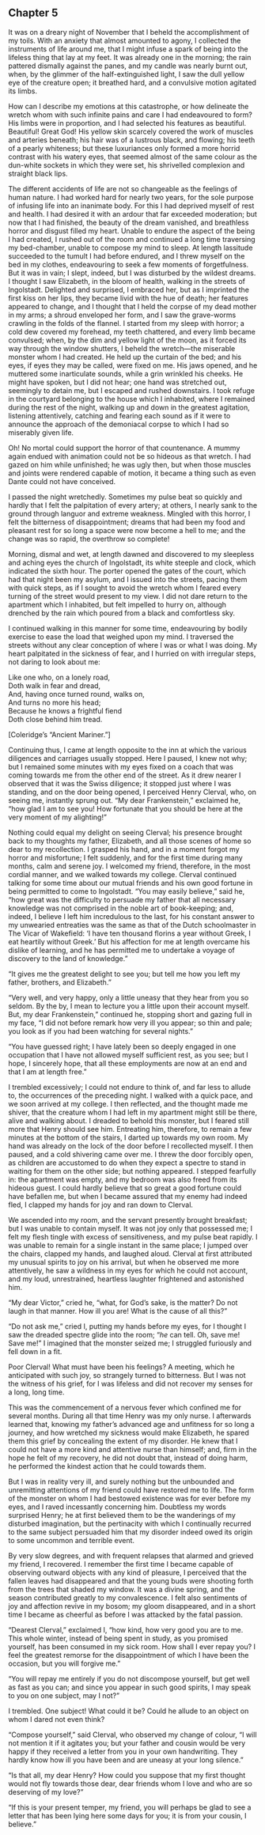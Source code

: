 ## Chapter 5

It was on a dreary night of November that I beheld the accomplishment of my toils. With an anxiety that almost amounted to agony, I collected the instruments of life around me, that I might infuse a spark of being into the lifeless thing that lay at my feet. It was already one in the morning; the rain pattered dismally against the panes, and my candle was nearly burnt out, when, by the glimmer of the half-extinguished light, I saw the dull yellow eye of the creature open; it breathed hard, and a convulsive motion agitated its limbs.

How can I describe my emotions at this catastrophe, or how delineate the wretch whom with such infinite pains and care I had endeavoured to form? His limbs were in proportion, and I had selected his features as beautiful. Beautiful! Great God! His yellow skin scarcely covered the work of muscles and arteries beneath; his hair was of a lustrous black, and flowing; his teeth of a pearly whiteness; but these luxuriances only formed a more horrid contrast with his watery eyes, that seemed almost of the same colour as the dun-white sockets in which they were set, his shrivelled complexion and straight black lips.

The different accidents of life are not so changeable as the feelings of human nature. I had worked hard for nearly two years, for the sole purpose of infusing life into an inanimate body. For this I had deprived myself of rest and health. I had desired it with an ardour that far exceeded moderation; but now that I had finished, the beauty of the dream vanished, and breathless horror and disgust filled my heart. Unable to endure the aspect of the being I had created, I rushed out of the room and continued a long time traversing my bed-chamber, unable to compose my mind to sleep. At length lassitude succeeded to the tumult I had before endured, and I threw myself on the bed in my clothes, endeavouring to seek a few moments of forgetfulness. But it was in vain; I slept, indeed, but I was disturbed by the wildest dreams. I thought I saw Elizabeth, in the bloom of health, walking in the streets of Ingolstadt. Delighted and surprised, I embraced her, but as I imprinted the first kiss on her lips, they became livid with the hue of death; her features appeared to change, and I thought that I held the corpse of my dead mother in my arms; a shroud enveloped her form, and I saw the grave-worms crawling in the folds of the flannel. I started from my sleep with horror; a cold dew covered my forehead, my teeth chattered, and every limb became convulsed; when, by the dim and yellow light of the moon, as it forced its way through the window shutters, I beheld the wretch—the miserable monster whom I had created. He held up the curtain of the bed; and his eyes, if eyes they may be called, were fixed on me. His jaws opened, and he muttered some inarticulate sounds, while a grin wrinkled his cheeks. He might have spoken, but I did not hear; one hand was stretched out, seemingly to detain me, but I escaped and rushed downstairs. I took refuge in the courtyard belonging to the house which I inhabited, where I remained during the rest of the night, walking up and down in the greatest agitation, listening attentively, catching and fearing each sound as if it were to announce the approach of the demoniacal corpse to which I had so miserably given life.

Oh! No mortal could support the horror of that countenance. A mummy again endued with animation could not be so hideous as that wretch. I had gazed on him while unfinished; he was ugly then, but when those muscles and joints were rendered capable of motion, it became a thing such as even Dante could not have conceived.

I passed the night wretchedly. Sometimes my pulse beat so quickly and hardly that I felt the palpitation of every artery; at others, I nearly sank to the ground through languor and extreme weakness. Mingled with this horror, I felt the bitterness of disappointment; dreams that had been my food and pleasant rest for so long a space were now become a hell to me; and the change was so rapid, the overthrow so complete!

Morning, dismal and wet, at length dawned and discovered to my sleepless and aching eyes the church of Ingolstadt, its white steeple and clock, which indicated the sixth hour. The porter opened the gates of the court, which had that night been my asylum, and I issued into the streets, pacing them with quick steps, as if I sought to avoid the wretch whom I feared every turning of the street would present to my view. I did not dare return to the apartment which I inhabited, but felt impelled to hurry on, although drenched by the rain which poured from a black and comfortless sky.

I continued walking in this manner for some time, endeavouring by bodily exercise to ease the load that weighed upon my mind. I traversed the streets without any clear conception of where I was or what I was doing. My heart palpitated in the sickness of fear, and I hurried on with irregular steps, not daring to look about me:

Like one who, on a lonely road,  
Doth walk in fear and dread,  
And, having once turned round, walks on,  
And turns no more his head;  
Because he knows a frightful fiend  
Doth close behind him tread.  
  
[Coleridge’s “Ancient Mariner.”]  

Continuing thus, I came at length opposite to the inn at which the various diligences and carriages usually stopped. Here I paused, I knew not why; but I remained some minutes with my eyes fixed on a coach that was coming towards me from the other end of the street. As it drew nearer I observed that it was the Swiss diligence; it stopped just where I was standing, and on the door being opened, I perceived Henry Clerval, who, on seeing me, instantly sprung out. “My dear Frankenstein,” exclaimed he, “how glad I am to see you! How fortunate that you should be here at the very moment of my alighting!”

Nothing could equal my delight on seeing Clerval; his presence brought back to my thoughts my father, Elizabeth, and all those scenes of home so dear to my recollection. I grasped his hand, and in a moment forgot my horror and misfortune; I felt suddenly, and for the first time during many months, calm and serene joy. I welcomed my friend, therefore, in the most cordial manner, and we walked towards my college. Clerval continued talking for some time about our mutual friends and his own good fortune in being permitted to come to Ingolstadt. “You may easily believe,” said he, “how great was the difficulty to persuade my father that all necessary knowledge was not comprised in the noble art of book-keeping; and, indeed, I believe I left him incredulous to the last, for his constant answer to my unwearied entreaties was the same as that of the Dutch schoolmaster in The Vicar of Wakefield: ‘I have ten thousand florins a year without Greek, I eat heartily without Greek.’ But his affection for me at length overcame his dislike of learning, and he has permitted me to undertake a voyage of discovery to the land of knowledge.”

“It gives me the greatest delight to see you; but tell me how you left my father, brothers, and Elizabeth.”

“Very well, and very happy, only a little uneasy that they hear from you so seldom. By the by, I mean to lecture you a little upon their account myself. But, my dear Frankenstein,” continued he, stopping short and gazing full in my face, “I did not before remark how very ill you appear; so thin and pale; you look as if you had been watching for several nights.”

“You have guessed right; I have lately been so deeply engaged in one occupation that I have not allowed myself sufficient rest, as you see; but I hope, I sincerely hope, that all these employments are now at an end and that I am at length free.”

I trembled excessively; I could not endure to think of, and far less to allude to, the occurrences of the preceding night. I walked with a quick pace, and we soon arrived at my college. I then reflected, and the thought made me shiver, that the creature whom I had left in my apartment might still be there, alive and walking about. I dreaded to behold this monster, but I feared still more that Henry should see him. Entreating him, therefore, to remain a few minutes at the bottom of the stairs, I darted up towards my own room. My hand was already on the lock of the door before I recollected myself. I then paused, and a cold shivering came over me. I threw the door forcibly open, as children are accustomed to do when they expect a spectre to stand in waiting for them on the other side; but nothing appeared. I stepped fearfully in: the apartment was empty, and my bedroom was also freed from its hideous guest. I could hardly believe that so great a good fortune could have befallen me, but when I became assured that my enemy had indeed fled, I clapped my hands for joy and ran down to Clerval.

We ascended into my room, and the servant presently brought breakfast; but I was unable to contain myself. It was not joy only that possessed me; I felt my flesh tingle with excess of sensitiveness, and my pulse beat rapidly. I was unable to remain for a single instant in the same place; I jumped over the chairs, clapped my hands, and laughed aloud. Clerval at first attributed my unusual spirits to joy on his arrival, but when he observed me more attentively, he saw a wildness in my eyes for which he could not account, and my loud, unrestrained, heartless laughter frightened and astonished him.

“My dear Victor,” cried he, “what, for God’s sake, is the matter? Do not laugh in that manner. How ill you are! What is the cause of all this?”

“Do not ask me,” cried I, putting my hands before my eyes, for I thought I saw the dreaded spectre glide into the room; “_he_ can tell. Oh, save me! Save me!” I imagined that the monster seized me; I struggled furiously and fell down in a fit.

Poor Clerval! What must have been his feelings? A meeting, which he anticipated with such joy, so strangely turned to bitterness. But I was not the witness of his grief, for I was lifeless and did not recover my senses for a long, long time.

This was the commencement of a nervous fever which confined me for several months. During all that time Henry was my only nurse. I afterwards learned that, knowing my father’s advanced age and unfitness for so long a journey, and how wretched my sickness would make Elizabeth, he spared them this grief by concealing the extent of my disorder. He knew that I could not have a more kind and attentive nurse than himself; and, firm in the hope he felt of my recovery, he did not doubt that, instead of doing harm, he performed the kindest action that he could towards them.

But I was in reality very ill, and surely nothing but the unbounded and unremitting attentions of my friend could have restored me to life. The form of the monster on whom I had bestowed existence was for ever before my eyes, and I raved incessantly concerning him. Doubtless my words surprised Henry; he at first believed them to be the wanderings of my disturbed imagination, but the pertinacity with which I continually recurred to the same subject persuaded him that my disorder indeed owed its origin to some uncommon and terrible event.

By very slow degrees, and with frequent relapses that alarmed and grieved my friend, I recovered. I remember the first time I became capable of observing outward objects with any kind of pleasure, I perceived that the fallen leaves had disappeared and that the young buds were shooting forth from the trees that shaded my window. It was a divine spring, and the season contributed greatly to my convalescence. I felt also sentiments of joy and affection revive in my bosom; my gloom disappeared, and in a short time I became as cheerful as before I was attacked by the fatal passion.

“Dearest Clerval,” exclaimed I, “how kind, how very good you are to me. This whole winter, instead of being spent in study, as you promised yourself, has been consumed in my sick room. How shall I ever repay you? I feel the greatest remorse for the disappointment of which I have been the occasion, but you will forgive me.”

“You will repay me entirely if you do not discompose yourself, but get well as fast as you can; and since you appear in such good spirits, I may speak to you on one subject, may I not?”

I trembled. One subject! What could it be? Could he allude to an object on whom I dared not even think?

“Compose yourself,” said Clerval, who observed my change of colour, “I will not mention it if it agitates you; but your father and cousin would be very happy if they received a letter from you in your own handwriting. They hardly know how ill you have been and are uneasy at your long silence.”

“Is that all, my dear Henry? How could you suppose that my first thought would not fly towards those dear, dear friends whom I love and who are so deserving of my love?”

“If this is your present temper, my friend, you will perhaps be glad to see a letter that has been lying here some days for you; it is from your cousin, I believe.”